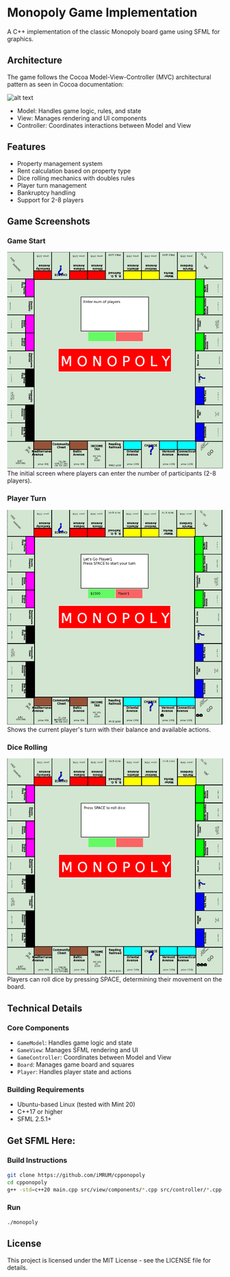 # Monopoly Game Implementation

A C++ implementation of the classic Monopoly board game using SFML for graphics.

## Architecture

The game follows the Cocoa Model-View-Controller (MVC) architectural pattern as seen in Cocoa documentation:

![alt text](https://developer.apple.com/library/archive/documentation/General/Conceptual/DevPedia-CocoaCore/Art/model_view_controller_2x.png)

- Model: Handles game logic, rules, and state
- View: Manages rendering and UI components
- Controller: Coordinates interactions between Model and View

## Features

- Property management system
- Rent calculation based on property type
- Dice rolling mechanics with doubles rules
- Player turn management
- Bankruptcy handling
- Support for 2-8 players

## Game Screenshots

### Game Start
![Game Start](https://github.com/iMRUM/cpponopoly/raw/refs/heads/master/GameStart)
The initial screen where players can enter the number of participants (2-8 players).

### Player Turn
![Dice Roll](https://github.com/iMRUM/cpponopoly/raw/refs/heads/master/PlayerTurn)
Shows the current player's turn with their balance and available actions.

### Dice Rolling
![Player Turn](https://github.com/iMRUM/cpponopoly/raw/refs/heads/master/DiceRolling)
Players can roll dice by pressing SPACE, determining their movement on the board.

## Technical Details

### Core Components

- `GameModel`: Handles game logic and state
- `GameView`: Manages SFML rendering and UI
- `GameController`: Coordinates between Model and View
- `Board`: Manages game board and squares
- `Player`: Handles player state and actions

### Building Requirements
- Ubuntu-based Linux (tested with Mint 20)
- C++17 or higher
- SFML 2.5.1+
## Get SFML Here:

### Build Instructions

```bash
git clone https://github.com/iMRUM/cpponopoly
cd cpponopoly
g++ -std=c++20 main.cpp src/view/components/*.cpp src/controller/*.cpp src/model/*.cpp src/view/*.cpp src/controller/states/*.cpp -o monopoly -lsfml-graphics -lsfml-window -lsfml-system

```
### Run
```bash
./monopoly
```

## License

This project is licensed under the MIT License - see the LICENSE file for details.
